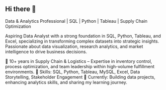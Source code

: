 ## Hi there 👋

Data & Analytics Professional | SQL | Python | Tableau | Supply Chain Optimization

Aspiring Data Analyst with a strong foundation in SQL, Python, Tableau, and Excel, specializing in transforming complex datasets into strategic insights. Passionate about data visualization, research analytics, and market intelligence to drive business decisions.

🔹 10+ years in Supply Chain & Logistics – Expertise in inventory control, process optimization, and team leadership within high-volume fulfillment environments.
🔹 Skills: SQL, Python, Tableau, MySQL, Excel, Data Storytelling, Stakeholder Engagement
🔹 Currently: Building data projects, enhancing analytics skills, and sharing my learning journey.
<!--
**zun1990/zun1990** is a ✨ _special_ ✨ repository because its `README.md` (this file) appears on your GitHub profile.

Here are some ideas to get you started:

- 🔭 I’m currently working on ...
- 🌱 I’m currently learning ...
- 👯 I’m looking to collaborate on ...
- 🤔 I’m looking for help with ...
- 💬 Ask me about ...
- 📫 How to reach me: ...
- 😄 Pronouns: ...
- ⚡ Fun fact: ...
-->
